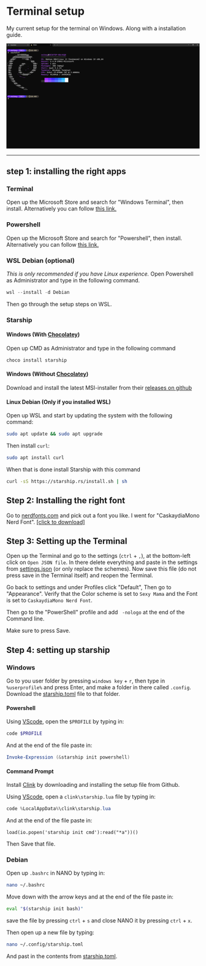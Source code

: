 # Terminal setup

My current setup for the terminal on Windows.
Along with a installation guide.

<img src="not-important/image.png" />

---

## step 1: installing the right apps

### Terminal
Open up the Microsoft Store and search for "Windows Terminal", then install.
Alternatively you can follow [this link.](https://www.microsoft.com/store/productId/9N0DX20HK701?ocid=pdpshare)

### Powershell
Open up the Microsoft Store and search for "Powershell", then install.
Alternatively you can follow [this link.](https://www.microsoft.com/store/productId/9MZ1SNWT0N5D?ocid=pdpshare)

### WSL Debian (optional)
*This is only recommended if you have Linux experience.*
Open Powershell as Administrator and type in the following command.
```powershell
wsl --install -d Debian
```
Then go through the setup steps on WSL.

### Starship
#### Windows (With [Chocolatey](https://chocolatey.org/))
Open up CMD as Administrator and type in the following command
```powershell
choco install starship
```

#### Windows (Without [Chocolatey](https://chocolatey.org/))
Download and install the latest MSI-installer from their [releases on github](https://github.com/starship/starship/releases/latest)

#### Linux Debian (Only if you installed WSL)
Open up WSL and start by updating the system with the following command:
```bash
sudo apt update && sudo apt upgrade
```
Then install `curl`:
```bash
sudo apt install curl
```

When that is done install Starship with this command
```bash
curl -sS https://starship.rs/install.sh | sh
```

## Step 2: Installing the right font

Go to [nerdfonts.com](https://www.nerdfonts.com/font-downloads) and pick out a font you like.
I went for "CaskaydiaMono Nerd Font". [[click to download]](https://github.com/ryanoasis/nerd-fonts/releases/download/v3.2.1/CascadiaMono.zip)

## Step 3: Setting up the Terminal

Open up the Terminal and go to the settings (`ctrl` + `,`), at the bottom-left click on `Open JSON file`.
In there delete everything and paste in the settings from [settings.json](terminal/settings.json) (or only replace the schemes).
Now save this file (do not press save in the Terminal itself) and reopen the Terminal.

Go back to settings and under Profiles click "Default", Then go to "Appearance".
Verify that the Color scheme is set to `Sexy Mama` and the Font is set to `CaskaydiaMono Nerd Font`.

Then go to the "PowerShell" profile and add ` -nologo` at the end of the Command line.

Make sure to press Save.

## Step 4: setting up starship

### Windows
Go to you user folder by pressing `windows key` + `r`, then type in `%userprofile%` and press Enter,
and make a folder in there called `.config`.
Download the [starship.toml](starship/starship.toml) file to that folder.

#### Powershell
Using [VScode](https://code.visualstudio.com/), open the `$PROFILE` by typing in:
```powershell
code $PROFILE
```
And at the end of the file paste in:
```powershell
Invoke-Expression (&starship init powershell)
```

#### Command Prompt
Install [Clink](https://github.com/chrisant996/clink/releases/latest) by downloading and installing the setup file from Github.

Using [VScode](https://code.visualstudio.com/), open a `clink\starship.lua` file by typing in:
```powershell
code %LocalAppData%\clink\starship.lua
```
And at the end of the file paste in:
```batch
load(io.popen('starship init cmd'):read("*a"))()
```

Then Save that file.

### Debian

Open up `.bashrc` in NANO by typing in:
```bash
nano ~/.bashrc
```
Move down with the arrow keys and at the end of the file paste in:
```bash
eval "$(starship init bash)"
```

save the file by pressing `ctrl` + `s` and close NANO it by pressing `ctrl` + `x`.

Then open up a new file by typing:
```bash
nano ~/.config/starship.toml
```
And past in the contents from [starship.toml](starship/starship.toml).

